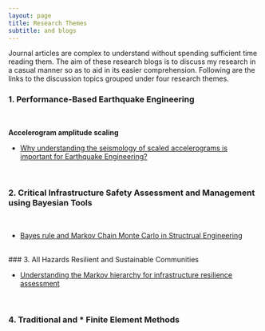 ```yaml
---
layout: page
title: Research Themes
subtitle: and blogs
---
```


Journal articles are complex to understand without spending sufficient time reading them. The aim of these research blogs is to discuss my research in a casual manner so as to aid in its easier comprehension. Following are the links to the discussion topics grouped under four research themes.
<br/>

### 1. Performance-Based Earthquake Engineering
<br/>

**Accelerogram amplitude scaling**

  * [Why understanding the seismology of scaled accelerograms is important for Earthquake Engineering?](Blogs/PBEE/Acc_Sca_1.md)
<br/>  

### 2. Critical Infrastructure Safety Assessment and Management using Bayesian Tools
<br/>

* [Bayes rule and Markov Chain Monte Carlo in Structrual Engineering](Blogs/BUQ/MCMC.md)

<br/>
### 3. All Hazards Resilient and Sustainable Communities <br/>

* [Understanding the Markov hierarchy for infrastructure resilience assessment](Blogs/AHRSC/Markov.md)
<br/>

### 4. Traditional and * Finite Element Methods
